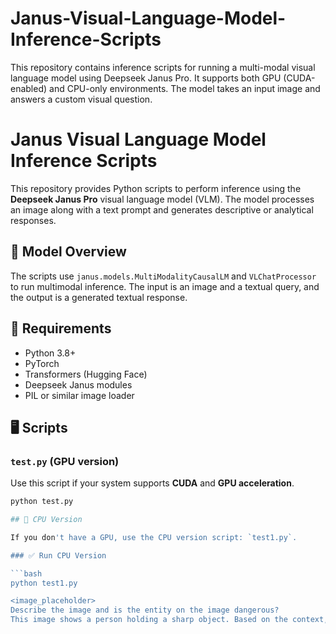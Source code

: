 # Janus-Visual-Language-Model-Inference-Scripts
This repository contains inference scripts for running a multi-modal visual language model using Deepseek Janus Pro. It supports both GPU (CUDA-enabled) and CPU-only environments. The model takes an input image and answers a custom visual question.


# Janus Visual Language Model Inference Scripts

This repository provides Python scripts to perform inference using the **Deepseek Janus Pro** visual language model (VLM). The model processes an image along with a text prompt and generates descriptive or analytical responses.

## 🧠 Model Overview

The scripts use `janus.models.MultiModalityCausalLM` and `VLChatProcessor` to run multimodal inference. The input is an image and a textual query, and the output is a generated textual response.

## 🧰 Requirements

- Python 3.8+
- PyTorch
- Transformers (Hugging Face)
- Deepseek Janus modules
- PIL or similar image loader

## 🖥️ Scripts

### `test.py` (GPU version)

Use this script if your system supports **CUDA** and **GPU acceleration**.

```bash
python test.py

## 🚀 CPU Version

If you don't have a GPU, use the CPU version script: `test1.py`.

### ✅ Run CPU Version

```bash
python test1.py

<image_placeholder>
Describe the image and is the entity on the image dangerous?
This image shows a person holding a sharp object. Based on the context, the entity might be dangerous.


